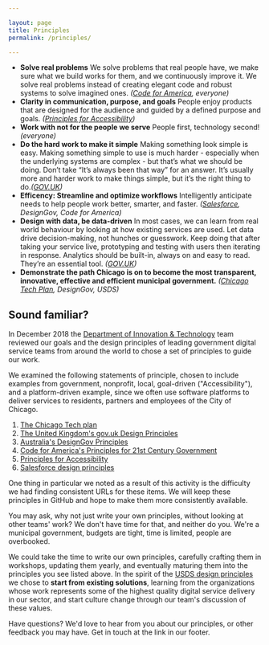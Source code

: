 ```yaml
---

layout: page
title: Principles
permalink: /principles/

---
```


* **Solve real problems** We solve problems that real people have, we make sure what we build works for them, and we continuously improve it. We solve real problems instead of creating elegant code and robust systems to solve imagined ones. _([Code for America](https://www.designprinciplesftw.com/collections/principles-for-21st-century-government), everyone)_
* **Clarity in communication, purpose, and goals** People enjoy products that are designed for the audience and guided by a defined purpose and goals. _([Principles for Accessibility](https://www.designprinciplesftw.com/collections/principles-for-accessibility))_
* **Work with not for the people we serve** People first, technology second! _(everyone)_
* **Do the hard work to make it simple** Making something look simple is easy. Making something simple to use is much harder - especially when the underlying systems are complex - but that’s what we should be doing. Don’t take “It’s always been that way” for an answer. It’s usually more and harder work to make things simple, but it’s the right thing to do._([GOV.UK](https://www.gov.uk/guidance/government-design-principles))_
* **Efficency: Streamline and optimize workflows** Intelligently anticipate needs to help people work better, smarter, and faster. _([Salesforce](https://www.lightningdesignsystem.com/guidelines/overview/), DesignGov, Code for America)_
* **Design with data, be data-driven** In most cases, we can learn from real world behaviour by looking at how existing services are used. Let data drive decision-making, not hunches or guesswork. Keep doing that after taking your service live, prototyping and testing with users then iterating in response. Analytics should be built-in, always on and easy to read. They’re an essential tool. _([GOV.UK](https://www.gov.uk/guidance/government-design-principles))_
* **Demonstrate the path Chicago is on to become the most transparent, innovative, effective and efficient municipal government.** _([Chicago Tech Plan](https://techplan.cityofchicago.org/executive-summary/), DesignGov, USDS)_

## Sound familiar?

In December 2018 the [Department of Innovation & Technology](https://www.chicago.gov/city/en/depts/doit.html) team reviewed our goals and the design principles of leading government digital service teams from around the world to chose a set of principles to guide our work.

We examined the following statements of principle, chosen to include examples from government, nonprofit, local, goal-driven ("Accessibility"), and a platform-driven example, since we often use software platforms to deliver services to residents, partners and employees of the City of Chicago.

1. [The Chicago Tech plan](https://techplan.cityofchicago.org/executive-summary/)
1. [The United Kingdom's gov.uk Design Principles](https://www.gov.uk/guidance/government-design-principles)
1. [Australia's DesignGov Principles](https://www.designprinciplesftw.com/collections/australia-designgov-principles)
1. [Code for America's Principles for 21st Century Government](https://www.designprinciplesftw.com/collections/principles-for-21st-century-government)
1. [Principles for Accessibility](https://www.designprinciplesftw.com/collections/principles-for-accessibility)
1. [Salesforce design principles](https://www.lightningdesignsystem.com/guidelines/overview/)

One thing in particular we noted as a result of this activity is the difficulty we had finding consistent URLs for these items. We will keep these principles in GitHub and hope to make them more consistently available.

You may ask, why not just write your own principles, without looking at other teams' work? We don't have time for that, and neither do you. We're a municipal government, budgets are tight, time is limited, people are overbooked.

We could take the time to write our own principles, carefully crafting them in workshops, updating them yearly, and eventually maturing them into the principles you see listed above. In the spirit of the [USDS design principles](https://designsystem.digital.gov/about/design-principles/) we chose to **start from existing solutions**, learning from the organizations whose work represents some of the highest quality digital service delivery in our sector, and start culture change through our team's discussion of these values.

Have questions? We'd love to hear from you about our principles, or other feedback you may have. Get in touch at the link in our footer.

